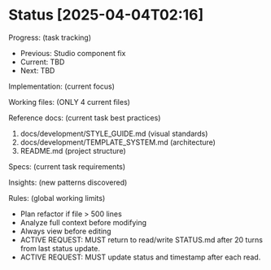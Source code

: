# Status [2025-04-04T02:16]

Progress: (task tracking)
- Previous: Studio component fix
- Current: TBD
- Next: TBD

Implementation: (current focus)

Working files: (ONLY 4 current files)

Reference docs: (current task best practices)
1. docs/development/STYLE_GUIDE.md (visual standards)
2. docs/development/TEMPLATE_SYSTEM.md (architecture)
3. README.md (project structure)

Specs: (current task requirements)

Insights: (new patterns discovered)

Rules: (global working limits)
- Plan refactor if file > 500 lines
- Analyze full context before modifying
- Always view before editing
- ACTIVE REQUEST: MUST return to read/write STATUS.md after 20 turns from last status update.
- ACTIVE REQUEST: MUST update status and timestamp after each read.